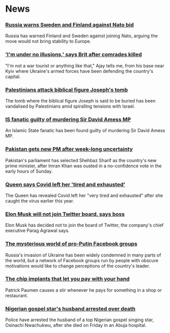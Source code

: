 # News
### [Russia warns Sweden and Finland against Nato bid](https://www.bbc.com/news/world-europe-61066503)
Russia has warned Finland and Sweden against joining Nato, arguing the move would not bring stability to Europe. 
### ['I'm under no illusions,' says Brit after comrades killed](https://www.bbc.com/news/world-europe-61058139)
"I'm not a war tourist or anything like that," Ajay tells me, from his base near Kyiv where Ukraine's armed forces have been defending the country's capital.
### [Palestinians attack biblical figure Joseph's tomb](https://www.bbc.com/news/world-middle-east-61040362)
The tomb where the biblical figure Joseph is said to be buried has been vandalised by Palestinians amid spiralling tensions with Israel.
### [IS fanatic guilty of murdering Sir David Amess MP](https://www.bbc.com/news/uk-england-essex-61026210)
An Islamic State fanatic has been found guilty of murdering Sir David Amess MP.
### [Pakistan gets new PM after week-long uncertainty](https://www.bbc.com/news/world-asia-61063386)
Pakistan's parliament has selected Shehbaz Sharif as the country's new prime minister, after Imran Khan was ousted in a no-confidence vote in the early hours of Sunday.
### [Queen says Covid left her 'tired and exhausted'](https://www.bbc.com/news/uk-60998927)
The Queen has revealed Covid left her "very tired and exhausted" after she caught the virus earlier this year.
### [Elon Musk will not join Twitter board, says boss](https://www.bbc.com/news/business-61063905)
Elon Musk has decided not to join the board of Twitter, the company's chief executive Parag Agrawal says.
### [The mysterious world of pro-Putin Facebook groups](https://www.bbc.com/news/blogs-trending-61012398)
Russia's invasion of Ukraine has been widely condemned in many parts of the world, but a network of Facebook groups run by people with obscure motivations would like to change perceptions of the country's leader. 
### [The chip implants that let you pay with your hand](https://www.bbc.com/news/business-61008730)
Patrick Paumen causes a stir whenever he pays for something in a shop or restaurant.
### [Nigerian gospel star's husband arrested over death](https://www.bbc.com/news/world-africa-61067247)
Police have arrested the husband of a top Nigerian gospel singing star, Osinachi Nwachukwu, after she died on Friday in an Abuja hospital.
